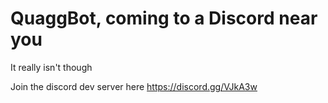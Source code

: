 # QuaggBot, coming to a Discord near you
It really isn't though

Join the discord dev server here 
https://discord.gg/VJkA3w
